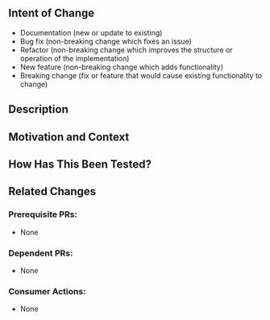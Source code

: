 ## Intent of Change
<!-- Delete all that do not apply                      -->
- Documentation (new or update to existing)
- Bug fix (non-breaking change which fixes an issue)
- Refactor (non-breaking change which improves the structure or operation of the implementation)
- New feature (non-breaking change which adds functionality)
- Breaking change (fix or feature that would cause existing functionality to change)

## Description
<!--- Describe your changes in detail -->

## Motivation and Context
<!--- Why make this change? Link to any existing issues here -->

## How Has This Been Tested?
<!--- Include details of your testing environment, official tests or other methods -->

## Related Changes
<!--- If anything not covered by the headings below, add here  -->

### Prerequisite PRs:
<!--- Add a checklist of items or leave the default of "None" -->
- None

### Dependent PRs:
<!--- Add a checklist of items or leave the default of "None" -->
- None

### Consumer Actions:
<!--- Add a checklist of items or leave the default of "None"
What changes must a consumer of this repository make in order to utilise it?
-->
- None
